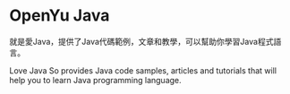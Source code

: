 # OpenYu Java
就是愛Java，提供了Java代碼範例，文章和教學，可以幫助你學習Java程式語言。

Love Java So provides Java code samples, articles and tutorials that will help you to learn Java programming language.
